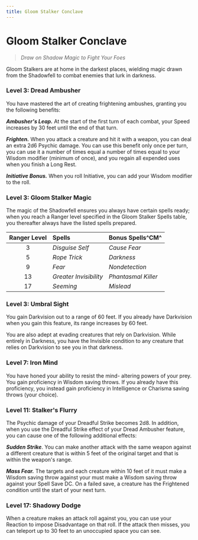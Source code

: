 ```yaml
---
title: Gloom Stalker Conclave
---
```


# Gloom Stalker Conclave

> *Draw on Shadow Magic to Fight Your Foes*

Gloom Stalkers are at home in the darkest places, wielding magic drawn from the Shadowfell to combat enemies that lurk in darkness.

### Level 3: Dread Ambusher

You have mastered the art of creating frightening ambushes, granting you the following benefits:

***Ambusher's Leap.*** At the start of the first turn of each combat, your Speed increases by 30 feet until the end of that turn.

***Frighten.*** When you attack a creature and hit it with a weapon, you can deal an extra 2d6 Psychic damage. You can use this benefit only once per turn, you can use it a number of times equal a number of times equal to your Wisdom modifier (minimum of once), and you regain all expended uses when you finish a Long Rest.

***Initiative Bonus.*** When you roll Initiative, you can add your Wisdom modifier to the roll.

### Level 3: Gloom Stalker Magic

The magic of the Shadowfell ensures you always have certain spells ready; when you reach a Ranger level specified in the Gloom Stalker Spells table, you thereafter always have the listed spells prepared.

| Ranger Level | Spells | Bonus Spells^CM^ |
|:---:|:---|:---|
| 3 | *Disguise Self* | *Cause Fear* |
| 5 | *Rope Trick* | *Darkness* |
| 9 | *Fear* | *Nondetection* |
| 13 | *Greater Invisibility* | *Phantasmal Killer* |
| 17 | *Seeming* | *Mislead* |

### Level 3: Umbral Sight

You gain Darkvision out to a range of 60 feet. If you already have Darkvision when you gain this feature, its range increases by 60 feet.

You are also adept at evading creatures that rely on Darkvision. While entirely in Darkness, you have the Invisible condition to any creature that relies on Darkvision to see you in that darkness.

### Level 7: Iron Mind

You have honed your ability to resist the mind- altering powers of your prey. You gain proficiency in Wisdom saving throws. If you already have this proficiency, you instead gain proficiency in Intelligence or Charisma saving throws (your choice).
 
### Level 11: Stalker's Flurry

The Psychic damage of your Dreadful Strike becomes 2d8. In addition, when you use the Dreadful Strike effect of your Dread Ambusher feature, you can cause one of the following additional effects:

***Sudden Strike***. You can make another attack with the same weapon against a different creature that is within 5 feet of the original target and that is within the weapon's range.

***Mass Fear.*** The targets and each creature within 10 feet of it must make a Wisdom saving throw against your must make a Wisdom saving throw against your Spell Save DC. On a failed save, a creature has the Frightened condition until the start of your next turn.

### Level 17: Shadowy Dodge

When a creature makes an attack roll against you, you can use your Reaction to impose Disadvantage on that roll. If the attack then misses, you can teleport up to 30 feet to an unoccupied space you can see.
